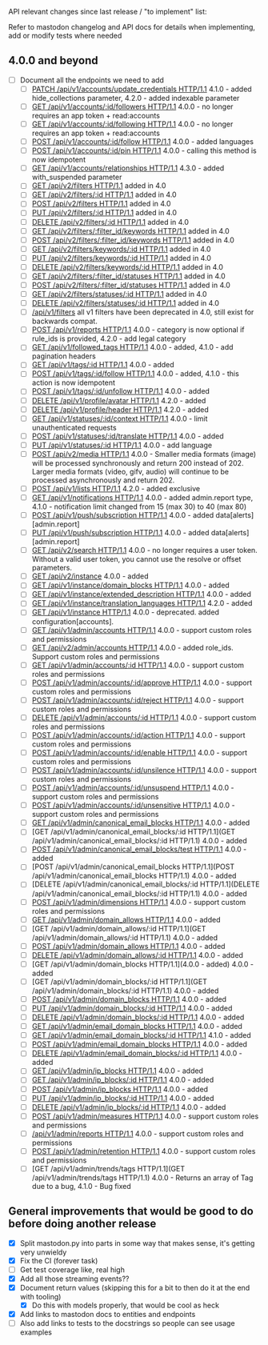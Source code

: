 API relevant changes since last release / "to implement" list:

Refer to mastodon changelog and API docs for details when implementing, add or modify tests where needed

4.0.0 and beyond
----------------
* [ ] Document all the endpoints we need to add
  * [ ] [PATCH /api/v1/accounts/update_credentials HTTP/1.1](https://docs.joinmastodon.org/methods/accounts/#update_credentials) 4.1.0 - added hide_collections parameter, 4.2.0 - added indexable parameter
  * [ ] [GET /api/v1/accounts/:id/followers HTTP/1.1](https://docs.joinmastodon.org/methods/accounts/#followers) 4.0.0 - no longer requires an app token + read:accounts
  * [ ] [GET /api/v1/accounts/:id/following HTTP/1.1](https://docs.joinmastodon.org/methods/accounts/#following) 4.0.0 - no longer requires an app token + read:accounts
  * [ ] [POST /api/v1/accounts/:id/follow HTTP/1.1](https://docs.joinmastodon.org/methods/accounts/#follow) 4.0.0 - added languages
  * [ ] [POST /api/v1/accounts/:id/pin HTTP/1.1](https://docs.joinmastodon.org/methods/accounts/#pin) 4.0.0 - calling this method is now idempotent
  * [ ] [GET /api/v1/accounts/relationships HTTP/1.1](https://docs.joinmastodon.org/methods/accounts/#relationships) 4.3.0 - added with_suspended parameter
  * [ ] [GET /api/v2/filters HTTP/1.1](https://docs.joinmastodon.org/methods/filters/#get) added in 4.0
  * [ ] [GET /api/v2/filters/:id HTTP/1.1](https://docs.joinmastodon.org/methods/filters/#get-one) added in 4.0
  * [ ] [POST /api/v2/filters HTTP/1.1](https://docs.joinmastodon.org/methods/filters/#create) added in 4.0
  * [ ] [PUT /api/v2/filters/:id HTTP/1.1](https://docs.joinmastodon.org/methods/filters/#update) added in 4.0
  * [ ] [DELETE /api/v2/filters/:id HTTP/1.1](https://docs.joinmastodon.org/methods/filters/#delete) added in 4.0
  * [ ] [GET /api/v2/filters/:filter_id/keywords HTTP/1.1](https://docs.joinmastodon.org/methods/filters/#keywords-get) added in 4.0
  * [ ] [POST /api/v2/filters/:filter_id/keywords HTTP/1.1](https://docs.joinmastodon.org/methods/filters/#keywords-create) added in 4.0
  * [ ] [GET /api/v2/filters/keywords/:id HTTP/1.1](https://docs.joinmastodon.org/methods/filters/#keywords-get-one) added in 4.0
  * [ ] [PUT /api/v2/filters/keywords/:id HTTP/1.1](https://docs.joinmastodon.org/methods/filters/#keywords-update) added in 4.0
  * [ ] [DELETE /api/v2/filters/keywords/:id HTTP/1.1](https://docs.joinmastodon.org/methods/filters/#keywords-delete) added in 4.0
  * [ ] [GET /api/v2/filters/:filter_id/statuses HTTP/1.1](https://docs.joinmastodon.org/methods/filters/#statuses-get) added in 4.0
  * [ ] [POST /api/v2/filters/:filter_id/statuses HTTP/1.1](https://docs.joinmastodon.org/methods/filters/#statuses-add) added in 4.0
  * [ ] [GET /api/v2/filters/statuses/:id HTTP/1.1](https://docs.joinmastodon.org/methods/filters/#statuses-get-one) added in 4.0
  * [ ] [DELETE /api/v2/filters/statuses/:id HTTP/1.1](https://docs.joinmastodon.org/methods/filters/#statuses-remove) added in 4.0
  * [ ] [/api/v1/filters](https://docs.joinmastodon.org/methods/filters/#v1) all v1 filters have been deprecated in 4.0, still exist for backwards compat.
  * [ ] [POST /api/v1/reports HTTP/1.1](https://docs.joinmastodon.org/methods/reports/#post) 4.0.0 - category is now optional if rule_ids is provided, 4.2.0 - add legal category
  * [ ] [GET /api/v1/followed_tags HTTP/1.1](https://docs.joinmastodon.org/methods/followed_tags/#get) 4.0.0 - added, 4.1.0 - add pagination headers
  * [ ] [GET /api/v1/tags/:id HTTP/1.1](https://docs.joinmastodon.org/methods/tags/#get) 4.0.0 - added
  * [ ] [POST /api/v1/tags/:id/follow HTTP/1.1](https://docs.joinmastodon.org/methods/tags/#follow) 4.0.0 - added, 4.1.0 - this action is now idempotent
  * [ ] [POST /api/v1/tags/:id/unfollow HTTP/1.1](https://docs.joinmastodon.org/methods/tags/#unfollow) 4.0.0 - added
  * [ ] [DELETE /api/v1/profile/avatar HTTP/1.1](https://docs.joinmastodon.org/methods/profile/#delete-profile-avatar) 4.2.0 - added
  * [ ] [DELETE /api/v1/profile/header HTTP/1.1](https://docs.joinmastodon.org/methods/profile/#delete-profile-header) 4.2.0 - added
  * [ ] [GET /api/v1/statuses/:id/context HTTP/1.1](https://docs.joinmastodon.org/methods/statuses/#context) 4.0.0 - limit unauthenticated requests
  * [ ] [POST /api/v1/statuses/:id/translate HTTP/1.1](https://docs.joinmastodon.org/methods/statuses/#translate) 4.0.0 - added
  * [ ] [PUT /api/v1/statuses/:id HTTP/1.1](https://docs.joinmastodon.org/methods/statuses/#edit) 4.0.0 - add language
  * [ ] [POST /api/v2/media HTTP/1.1](https://docs.joinmastodon.org/methods/media/#v2) 4.0.0 - Smaller media formats (image) will be processed synchronously and return 200 instead of 202. Larger media formats (video, gifv, audio) will continue to be processed asynchronously and return 202.
  * [ ] [POST /api/v1/lists HTTP/1.1](https://docs.joinmastodon.org/methods/lists/#create) 4.2.0 - added exclusive
  * [ ] [GET /api/v1/notifications HTTP/1.1](https://docs.joinmastodon.org/methods/notifications/#get) 4.0.0 - added admin.report type, 4.1.0 - notification limit changed from 15 (max 30) to 40 (max 80)
  * [ ] [POST /api/v1/push/subscription HTTP/1.1](https://docs.joinmastodon.org/methods/push/#create) 4.0.0 - added data[alerts][admin.report]
  * [ ] [PUT /api/v1/push/subscription HTTP/1.1](https://docs.joinmastodon.org/methods/push/#update) 4.0.0 - added data[alerts][admin.report]
  * [ ] [GET /api/v2/search HTTP/1.1](https://docs.joinmastodon.org/methods/search/#v2) 4.0.0 - no longer requires a user token. Without a valid user token, you cannot use the resolve or offset parameters.
  * [ ] [GET /api/v2/instance](https://docs.joinmastodon.org/methods/instance/#v2) 4.0.0 - added
  * [ ] [GET /api/v1/instance/domain_blocks HTTP/1.1](https://docs.joinmastodon.org/methods/instance/#domain_blocks) 4.0.0 - added
  * [ ] [GET /api/v1/instance/extended_description HTTP/1.1](https://docs.joinmastodon.org/methods/instance/#extended_description) 4.0.0 - added
  * [ ] [GET /api/v1/instance/translation_languages HTTP/1.1](https://docs.joinmastodon.org/methods/instance/#translation_languages) 4.2.0 - added
  * [ ] [GET /api/v1/instance HTTP/1.1](https://docs.joinmastodon.org/methods/instance/#v1) 4.0.0 - deprecated. added configuration[accounts].
  * [ ] [GET /api/v1/admin/accounts HTTP/1.1](https://docs.joinmastodon.org/methods/admin/accounts/#v1) 4.0.0 - support custom roles and permissions
  * [ ] [GET /api/v2/admin/accounts HTTP/1.1](https://docs.joinmastodon.org/methods/admin/accounts/#v2) 4.0.0 - added role_ids. Support custom roles and permissions
  * [ ] [GET /api/v1/admin/accounts/:id HTTP/1.1](https://docs.joinmastodon.org/methods/admin/accounts/#get-one) 4.0.0 - support custom roles and permissions
  * [ ] [POST /api/v1/admin/accounts/:id/approve HTTP/1.1](https://docs.joinmastodon.org/methods/admin/accounts/#approve) 4.0.0 - support custom roles and permissions
  * [ ] [POST /api/v1/admin/accounts/:id/reject HTTP/1.1](https://docs.joinmastodon.org/methods/admin/accounts/#reject) 4.0.0 - support custom roles and permissions
  * [ ] [DELETE /api/v1/admin/accounts/:id HTTP/1.1](https://docs.joinmastodon.org/methods/admin/accounts/#delete) 4.0.0 - support custom roles and permissions
  * [ ] [POST /api/v1/admin/accounts/:id/action HTTP/1.1](https://docs.joinmastodon.org/methods/admin/accounts/#action) 4.0.0 - support custom roles and permissions
  * [ ] [POST /api/v1/admin/accounts/:id/enable HTTP/1.1](https://docs.joinmastodon.org/methods/admin/accounts/#enable) 4.0.0 - support custom roles and permissions
  * [ ] [POST /api/v1/admin/accounts/:id/unsilence HTTP/1.1](https://docs.joinmastodon.org/methods/admin/accounts/#unsilence) 4.0.0 - support custom roles and permissions
  * [ ] [POST /api/v1/admin/accounts/:id/unsuspend HTTP/1.1](https://docs.joinmastodon.org/methods/admin/accounts/#unsuspend) 4.0.0 - support custom roles and permissions
  * [ ] [POST /api/v1/admin/accounts/:id/unsensitive HTTP/1.1](https://docs.joinmastodon.org/methods/admin/accounts/#unsensitive) 4.0.0 - support custom roles and permissions
  * [ ] [GET /api/v1/admin/canonical_email_blocks HTTP/1.1](https://docs.joinmastodon.org/methods/admin/canonical_email_blocks/#get) 4.0.0 - added
  * [ ] [GET /api/v1/admin/canonical_email_blocks/:id HTTP/1.1](GET /api/v1/admin/canonical_email_blocks/:id HTTP/1.1) 4.0.0 - added
  * [ ] [POST /api/v1/admin/canonical_email_blocks/test HTTP/1.1](https://docs.joinmastodon.org/methods/admin/canonical_email_blocks/#test) 4.0.0 - added
  * [ ] [POST /api/v1/admin/canonical_email_blocks HTTP/1.1](POST /api/v1/admin/canonical_email_blocks HTTP/1.1) 4.0.0 - added
  * [ ] [DELETE /api/v1/admin/canonical_email_blocks/:id HTTP/1.1](DELETE /api/v1/admin/canonical_email_blocks/:id HTTP/1.1) 4.0.0 - added
  * [ ] [POST /api/v1/admin/dimensions HTTP/1.1](https://docs.joinmastodon.org/methods/admin/dimensions/#get) 4.0.0 - support custom roles and permissions
  * [ ] [GET /api/v1/admin/domain_allows HTTP/1.1](https://docs.joinmastodon.org/methods/admin/domain_allows/#get) 4.0.0 - added
  * [ ] [GET /api/v1/admin/domain_allows/:id HTTP/1.1](GET /api/v1/admin/domain_allows/:id HTTP/1.1) 4.0.0 - added
  * [ ] [POST /api/v1/admin/domain_allows HTTP/1.1](https://docs.joinmastodon.org/methods/admin/domain_allows/#create) 4.0.0 - added
  * [ ] [DELETE /api/v1/admin/domain_allows/:id HTTP/1.1](https://docs.joinmastodon.org/methods/admin/domain_allows/#delete) 4.0.0 - added
  * [ ] [GET /api/v1/admin/domain_blocks HTTP/1.1](4.0.0 - added) 4.0.0 - added
  * [ ] [GET /api/v1/admin/domain_blocks/:id HTTP/1.1](GET /api/v1/admin/domain_blocks/:id HTTP/1.1) 4.0.0 - added
  * [ ] [POST /api/v1/admin/domain_blocks HTTP/1.1](https://docs.joinmastodon.org/methods/admin/domain_blocks/#create) 4.0.0 - added
  * [ ] [PUT /api/v1/admin/domain_blocks/:id HTTP/1.1](https://docs.joinmastodon.org/methods/admin/domain_blocks/#update) 4.0.0 - added 
  * [ ] [DELETE /api/v1/admin/domain_blocks/:id HTTP/1.1](https://docs.joinmastodon.org/methods/admin/domain_blocks/#delete) 4.0.0 - added
  * [ ] [GET /api/v1/admin/email_domain_blocks HTTP/1.1](https://docs.joinmastodon.org/methods/admin/email_domain_blocks/#get) 4.0.0 - added
  * [ ] [GET /api/v1/admin/email_domain_blocks/:id HTTP/1.1](https://docs.joinmastodon.org/methods/admin/email_domain_blocks/#get-one) 4.1.0 - added
  * [ ] [POST /api/v1/admin/email_domain_blocks HTTP/1.1](https://docs.joinmastodon.org/methods/admin/email_domain_blocks/#create) 4.0.0 - added
  * [ ] [DELETE /api/v1/admin/email_domain_blocks/:id HTTP/1.1](https://docs.joinmastodon.org/methods/admin/email_domain_blocks/#delete) 4.0.0 - added
  * [ ] [GET /api/v1/admin/ip_blocks HTTP/1.1](https://docs.joinmastodon.org/methods/admin/ip_blocks/#get) 4.0.0 - added
  * [ ] [GET /api/v1/admin/ip_blocks/:id HTTP/1.1](https://docs.joinmastodon.org/methods/admin/ip_blocks/#get-one) 4.0.0 - added
  * [ ] [POST /api/v1/admin/ip_blocks HTTP/1.1](https://docs.joinmastodon.org/methods/admin/ip_blocks/#create) 4.0.0 - added
  * [ ] [PUT /api/v1/admin/ip_blocks/:id HTTP/1.1](https://docs.joinmastodon.org/methods/admin/ip_blocks/#update) 4.0.0 - added
  * [ ] [DELETE /api/v1/admin/ip_blocks/:id HTTP/1.1](https://docs.joinmastodon.org/methods/admin/ip_blocks/#delete) 4.0.0 - added
  * [ ] [POST /api/v1/admin/measures HTTP/1.1](https://docs.joinmastodon.org/methods/admin/measures/#get) 4.0.0 - support custom roles and permissions
  * [ ] [/api/v1/admin/reports HTTP/1.1](https://docs.joinmastodon.org/methods/admin/reports/) 4.0.0 - support custom roles and permissions
  * [ ] [POST /api/v1/admin/retention HTTP/1.1](https://docs.joinmastodon.org/methods/admin/retention/#create) 4.0.0 - support custom roles and permissions
  * [ ] [GET /api/v1/admin/trends/tags HTTP/1.1](GET /api/v1/admin/trends/tags HTTP/1.1) 4.0.0 - Returns an array of Tag due to a bug, 4.1.0 - Bug fixed

General improvements that would be good to do before doing another release
--------------------------------------------------------------------------
* [x] Split mastodon.py into parts in some way that makes sense, it's getting very unwieldy
* [x] Fix the CI (forever task)
* [ ] Get test coverage like, real high
* [x] Add all those streaming events??
* [x] Document return values (skipping this for a bit to then do it at the end with tooling)
    * [x] Do this with models properly, that would be cool as heck
* [x] Add links to mastodon docs to entities and endpoints
* [ ] Also add links to tests to the docstrings so people can see usage examples
